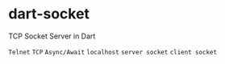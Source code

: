 # dart-socket

TCP Socket Server in Dart

`Telnet`
`TCP`
`Async/Await`
`localhost`
`server socket`
`client socket`
